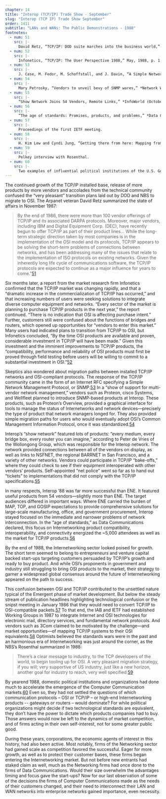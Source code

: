 ```yaml
---
chapter: 14
title: "Interop (TCP/IP) Trade Show - September"
slug: "Interop (TCP IP) Trade Show September"
order: 1411
subtitle: "LANs and WANs: The Public Demonstrations - 1988"
footnotes:
  - num: 51
    src: |-
      David Retz, “TCP/IP: DOD suite marches into the business world,” *Data Communications*, November 1987, page 225.
  - num: 52
    src: |-
      Infonetics, “TCP/IP: The User Perspective 1988,” May, 1988, p. 1.
  - num: 53
    src: |-
      J. Case, M. Fedor, M. Schoffstall, and J. Davin, “A Simple Network Management Protocol,” *RFC 1067* August 1988 
  - num: 54
    src: |-
      Mary Petrosky, “Vendors to unveil bevy of SNMP wares,” *Network World* (September 19, 1988), p. 19-20.
  - num: 55
    src: |-
      “Show Network Joins 54 Vendors, Remote Links,” *InfoWorld (October 10, 1988), p. 18.
  - num: 56
    src: |-
      “The age of standards: Promises, products, and problems,” *Data Communications* (September, 1988), p.13.
  - num: 57
    src: |-
      Proceedings of the first IETF meeting.
  - num: 58
    src: |-
      H. Kim Lew and Cyndi Jung, “Getting there from here: Mapping from TCP/IP to OSI,” *Data Communications* (August, 1988), p. 161-175.
  - num: 59
    src: |-
      Pelkey interview with Rosenthal.
  - num: 60
    src: |-
      Two examples of influential political institutions of the U.S. Government to this history are: The Department of Defense… DARPA (ARPA) – IPTO – TCP/IP, routers; The Department of Commerce NIST (NBS) - OSI, MAP, etc. 
---
```


The continued growth of the TCP/IP installed base, release of more products by more vendors and accolades from the technical community confused the “very pleasant” transition plans laid out by DOD and NBS to migrate to OSI. The Arpanet veteran David Retz summarized the state of affairs in November 1987:

>By the end of 1986, there were more than 100 vendor offerings of TCP/IP and its associated DARPA protocols. Moreover, major vendors, including IBM and Digital Equipment Corp. (DEC), have recently begun to offer TCP/IP as part of their product lines… While the long-term strategic direction taken by most companies is in the implementation of the OSI model and its protocols, TCP/IP appears to be solving the short-term problems of connections between networks, and has been addressing many of the issues that relate to the implementation of ISO protocols on existing networks. Given the inherently long life cycle of communications software, the TCP/IP protocols are expected to continue as a major influence for years to come.”<a name="fnloc51" href="#fn51">51</a>

Six months later, a report from the market research firm Infonetics confirmed that the TCP/IP market was changing rapidly, and that a “dramatic increase in the commercialization of TCP/IP has occurred,” and that increasing numbers of users were seeking solutions to integrate diverse computer equipment and networks. “Every sector of the market is planning to purchase TCP/IP products in the next year,” the report continued. “There is no indication that OSI is affecting purchase intent.” Further, customers still were confused about the functions of bridges and routers, which opened up opportunities for “vendors to enter this market.” Many users had indicated plans to transition from TCP/IP to OSI, but Infonetics concluded, “By the time OSI products are available and proven, considerable investment in TCP/IP will have been made.” Given this investment and the imminent improvements to TCP/IP products, the “compatibility, performance and reliability of OSI products must first be proved through field testing before users will be willing to commit to a substantial investment in OSI.”<a name="fnloc52" href="#fn52">52</a>

Skeptics also wondered about migration paths between installed TCP/IP networks and OSI-compliant protocols. The response of the TCP/IP community came in the form of an Internet RFC specifying a Simple Network Management Protocol, or SNMP.<a name="fnloc53" href="#fn53">53</a>  In a “show of support for multi-vendor network management,” vendors such as Proteon, cisco Systems, and Wellfleet planned to introduce SNMP-based products at Interop. These products, such as Proteon’s Overview, provided a graphical interface for tools to manage the status of Internetworks and network devices—precisely the type of product that network managers longed for. They also provided simple migration paths for users who would eventually adopt OSI’s Common Management Information Protocol, once it was standardized.<a name="fnloc54" href="#fn54">54</a>

Interop’s “show network” featured lots of products: “every medium, every bridge box, every router you can imagine,” according to Peter de Vries of the Wollongong Group, which was responsible for the Interop network. The network provided connections between all of the vendors on display, as well as links to NSFNET, the regional BARRNET in San Francisco, and a variety of other networks. Vendors could participate in TCP/IP “bake-offs,” where they could check to see if their equipment interoperated with other vendors’ products. Self-appointed “net police” went so far as to hand out “tickets” to implementations that did not comply with the TCP/IP specifications.<a name="fnloc55" href="#fn55">55</a>

In many respects, Interop ’88 was far more successful than ENE. It featured useful products from 54 vendors—slightly more than ENE. The target audiences differed in important ways. Where ENE carried the burden of MAP, TOP, and GOSIP expectations to provide comprehensive solutions for large-scale manufacturing, office, and government procurement, Interop stayed focused on the immediate and narrower problems of network interconnection. In the “age of standards,” as Data Communications declared, this focus on Internetworking product compatibility, interoperability, and connectivity energized the ~5,000 attendees as well as the market for TCP/IP products.<a name="fnloc56" href="#fn56">56</a>

By the end of 1988, the Internetworking sector looked poised for growth. The short term seemed to belong to entrepreneurs and venture capital backed start-ups targeting customers persuaded by TCP/IP’s growth and ready to buy product. And while OSI’s proponents in government and industry still struggling to bring OSI products to the market, their strategy to garner a widespread global consensus around the future of Internetworking appeared on the path to success.

This confusion between OSI and TCP/IP contributed to the unsettled nature typical of the Emergent phase of market development. But below the steady stream of publication headlines highlighting technological confusion or the snipst meeting in January 1986 that they would need to convert TCP/IP to OSI-compatible packets.<a name="fnloc57" href="#fn57">57</a> To that end, the IAB and IETF had established Working Groups in 1987 to integrate Internet and OSI technologies for electronic mail, directory services, and fundamental network protocols. And vendors such as 3Com claimed to be motivated by the challenge—and market opportunities—of mapping TCP/IP systems to their OSI equivalents.<a name="fnloc58" href="#fn58">58</a>  Optimists believed the standards wars were in the past and an harmonious era of Internetworking was just around the corner, as the NBS’s Rosenthal summarized in 1988:

>There’s a clear message to industry, to the TCP developers of the world, to begin tooling up for OSI. A very pleasant migration strategy, if you will; very supportive of US industry, just like a new horizon, another goal for industry to reach, very well specified.<a name="fnloc59" href="#fn59">59</a>

By yearend 1988, domestic political institutions and organizations had done much to accelerate the emergence of the Computer Communication markets.<a name="fnloc60" href="#fn60">60</a>  Even so, they had not settled the questions of which communication protocols – OSI or TCP/IP – or high-end Internetworking products -- gateways or routers – would dominate? For while political organizations might decide if two technological standards are equivalent, they don’t have the power to dictate which products companies had to buy. Those answers would now be left to the dynamics of market competition, and of firms acting in their own self-interest, not for some greater public good.

During these years, corporations, the economic agents of interest in this history, had also been active. Most notably, firms of the Networking sector had gained scale as competition favored the successful. Eager for more growth, as well as to protect their customer bases, these firms began entering the Internetworking market. But not before new entrants had staked claim as well, much as the Networking firms had once done to the firms of Data Communications. Would their size overwhelm the advantages timing and focus gave the start-ups? Now for our last observation of some of the decisions the firms of Computer Communications made as the needs of their customers changed, and their need to interconnect their LAN and WAN networks into enterprise networks gained importance, even necessity.
